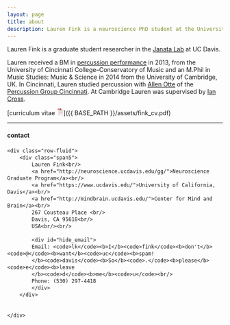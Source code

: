 ```yaml
---
layout: page
title: about
description: Lauren Fink is a neuroscience PhD student at the University of California, Davis.
---
```


Lauren Fink is a graduate student researcher in the [Janata Lab](https://atonal.ucdavis.edu/) at UC Davis. 


Lauren received a BM in [percussion performance](http://www4.uwm.edu/letsci/math/)
in 2013, from the
University of Cincinnati College&ndash;Conservatory of Music and an M.Phil in Music Studies: Music & Science in 2014 from the University of Cambridge, UK. In Cincinnati, Lauren studied percussion with [Allen Otte](https://ccm.uc.edu/about/directory.html?eid=otteac&thecomp=uceprof_0) of the [Percussion Group Cincinnati](http://www.pgcinfo.com/PGC.html). At Cambridge Lauren was supervised by [Ian Cross](http://www.mus.cam.ac.uk/directory/ian-cross). 


[curriculum vitae ![CV as pdf](icons16/pdf-icon.png)]({{ BASE_PATH }}/assets/fink_cv.pdf) 


---

<div class="container">
<h4><a name="contact"></a>contact</h4>

    <div class="row-fluid">
        <div class="span5">
            Lauren Fink<br/>
            <a href="http://neuroscience.ucdavis.edu/gg/">Neuroscience Graduate Program</a><br/>
            <a href="https://www.ucdavis.edu/">University of California, Davis</a><br/>
            <a href="http://mindbrain.ucdavis.edu/">Center for Mind and Brain</a><br/>
            267 Cousteau Place <br/>
            Davis, CA 95618<br/>
            USA<br/><br/>

            <div id="hide_email">
            Email: <code>lk</code><b>I</b><code>fink</code><b>don't</b><code>@</code><b>want</b><code>uc</code><b>spam!
            </b><code>davis</code><b>So</b><code>.</code><b>please</b><code>e</code><b>leave
            </b><code>d</code><b>me</b><code>u</code><br/>
            Phone: (530) 297-4418
            </div>
        </div>

        
    </div>
</div>
